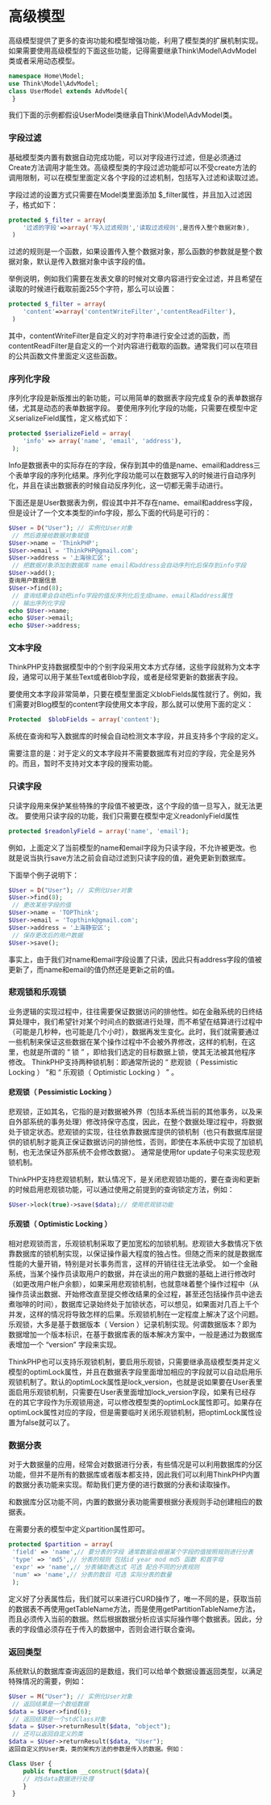 # 高级模型

高级模型提供了更多的查询功能和模型增强功能，利用了模型类的扩展机制实现。如果需要使用高级模型的下面这些功能，记得需要继承Think\Model\AdvModel类或者采用动态模型。

```php
namespace Home\Model;
use Think\Model\AdvModel;
class UserModel extends AdvModel{
 }
 ```
 
我们下面的示例都假设UserModel类继承自Think\Model\AdvModel类。

### 字段过滤

基础模型类内置有数据自动完成功能，可以对字段进行过滤，但是必须通过Create方法调用才能生效。高级模型类的字段过滤功能却可以不受create方法的调用限制，可以在模型里面定义各个字段的过滤机制，包括写入过滤和读取过滤。

字段过滤的设置方式只需要在Model类里面添加 $_filter属性，并且加入过滤因子，格式如下：

```php
protected $_filter = array(
    '过滤的字段'=>array('写入过滤规则','读取过滤规则',是否传入整个数据对象),
 )
 ```
 
过滤的规则是一个函数，如果设置传入整个数据对象，那么函数的参数就是整个数据对象，默认是传入数据对象中该字段的值。

举例说明，例如我们需要在发表文章的时候对文章内容进行安全过滤，并且希望在读取的时候进行截取前面255个字符，那么可以设置：

```php
protected $_filter = array(
    'content'=>array('contentWriteFilter','contentReadFilter'),
 )
```

其中，contentWriteFilter是自定义的对字符串进行安全过滤的函数，而contentReadFilter是自定义的一个对内容进行截取的函数。通常我们可以在项目的公共函数文件里面定义这些函数。

### 序列化字段

序列化字段是新版推出的新功能，可以用简单的数据表字段完成复杂的表单数据存储，尤其是动态的表单数据字段。 要使用序列化字段的功能，只需要在模型中定义serializeField属性，定义格式如下：

```php
protected $serializeField = array(
    'info' => array('name', 'email', 'address'),
 );
```

Info是数据表中的实际存在的字段，保存到其中的值是name、email和address三个表单字段的序列化结果。序列化字段功能可以在数据写入的时候进行自动序列化，并且在读出数据表的时候自动反序列化，这一切都无需手动进行。

下面还是是User数据表为例，假设其中并不存在name、email和address字段，但是设计了一个文本类型的info字段，那么下面的代码是可行的：

```php
$User = D("User"); // 实例化User对象
 // 然后直接给数据对象赋值
$User->name = 'ThinkPHP';
$User->email = 'ThinkPHP@gmail.com';
$User->address = '上海徐汇区';
 // 把数据对象添加到数据库 name email和address会自动序列化后保存到info字段
$User->add();
查询用户数据信息
$User->find(8);
 // 查询结果会自动把info字段的值反序列化后生成name、email和address属性
 // 输出序列化字段
echo $User->name;
echo $User->email;
echo $User->address;
```

### 文本字段

ThinkPHP支持数据模型中的个别字段采用文本方式存储，这些字段就称为文本字段，通常可以用于某些Text或者Blob字段，或者是经常更新的数据表字段。

要使用文本字段非常简单，只要在模型里面定义blobFields属性就行了。例如，我们需要对Blog模型的content字段使用文本字段，那么就可以使用下面的定义：

```php
Protected  $blobFields = array('content');
```

系统在查询和写入数据库的时候会自动检测文本字段，并且支持多个字段的定义。

需要注意的是：对于定义的文本字段并不需要数据库有对应的字段，完全是另外的。而且，暂时不支持对文本字段的搜索功能。

### 只读字段

只读字段用来保护某些特殊的字段值不被更改，这个字段的值一旦写入，就无法更改。 要使用只读字段的功能，我们只需要在模型中定义readonlyField属性

```php
protected $readonlyField = array('name', 'email');
```

例如，上面定义了当前模型的name和email字段为只读字段，不允许被更改。也就是说当执行save方法之前会自动过滤到只读字段的值，避免更新到数据库。

下面举个例子说明下：

```php
$User = D("User"); // 实例化User对象
$User->find(8);
 // 更改某些字段的值
$User->name = 'TOPThink';
$User->email = 'Topthink@gmail.com';
$User->address = '上海静安区';
 // 保存更改后的用户数据
$User->save();
```

事实上，由于我们对name和email字段设置了只读，因此只有address字段的值被更新了，而name和email的值仍然还是更新之前的值。

### 悲观锁和乐观锁

业务逻辑的实现过程中，往往需要保证数据访问的排他性。如在金融系统的日终结算处理中，我们希望针对某个时间点的数据进行处理，而不希望在结算进行过程中（可能是几秒种，也可能是几个小时），数据再发生变化。此时，我们就需要通过一些机制来保证这些数据在某个操作过程中不会被外界修改，这样的机制，在这里，也就是所谓的 “ 锁 ” ，即给我们选定的目标数据上锁，使其无法被其他程序修改。 ThinkPHP支持两种锁机制：即通常所说的 “ 悲观锁（ Pessimistic Locking ） ”和 “ 乐观锁（ Optimistic Locking ） ” 。

#### 悲观锁（ Pessimistic Locking ）

悲观锁，正如其名，它指的是对数据被外界（包括本系统当前的其他事务，以及来自外部系统的事务处理）修改持保守态度，因此，在整个数据处理过程中，将数据处于锁定状态。悲观锁的实现，往往依靠数据库提供的锁机制（也只有数据库层提供的锁机制才能真正保证数据访问的排他性，否则，即使在本系统中实现了加锁机制，也无法保证外部系统不会修改数据）。 通常是使用for update子句来实现悲观锁机制。

ThinkPHP支持悲观锁机制，默认情况下，是关闭悲观锁功能的，要在查询和更新的时候启用悲观锁功能，可以通过使用之前提到的查询锁定方法，例如：

```php
$User->lock(true)->save($data);// 使用悲观锁功能
```

#### 乐观锁（ Optimistic Locking ）

相对悲观锁而言，乐观锁机制采取了更加宽松的加锁机制。悲观锁大多数情况下依靠数据库的锁机制实现，以保证操作最大程度的独占性。但随之而来的就是数据库性能的大量开销，特别是对长事务而言，这样的开销往往无法承受。 如一个金融系统，当某个操作员读取用户的数据，并在读出的用户数据的基础上进行修改时（如更改用户帐户余额），如果采用悲观锁机制，也就意味着整个操作过程中（从操作员读出数据、开始修改直至提交修改结果的全过程，甚至还包括操作员中途去煮咖啡的时间），数据库记录始终处于加锁状态，可以想见，如果面对几百上千个并发，这样的情况将导致怎样的后果。乐观锁机制在一定程度上解决了这个问题。乐观锁，大多是基于数据版本（ Version ）记录机制实现。何谓数据版本？即为数据增加一个版本标识，在基于数据库表的版本解决方案中，一般是通过为数据库表增加一个 “version” 字段来实现。


ThinkPHP也可以支持乐观锁机制，要启用乐观锁，只需要继承高级模型类并定义模型的optimLock属性，并且在数据表字段里面增加相应的字段就可以自动启用乐观锁机制了。默认的optimLock属性是lock_version，也就是说如果要在User表里面启用乐观锁机制，只需要在User表里面增加lock_version字段，如果有已经存在的其它字段作为乐观锁用途，可以修改模型类的optimLock属性即可。如果存在optimLock属性对应的字段，但是需要临时关闭乐观锁机制，把optimLock属性设置为false就可以了。

### 数据分表

对于大数据量的应用，经常会对数据进行分表，有些情况是可以利用数据库的分区功能，但并不是所有的数据库或者版本都支持，因此我们可以利用ThinkPHP内置的数据分表功能来实现。帮助我们更方便的进行数据的分表和读取操作。

和数据库分区功能不同，内置的数据分表功能需要根据分表规则手动创建相应的数据表。

在需要分表的模型中定义partition属性即可。

```php
protected $partition = array(
 'field' => 'name',// 要分表的字段 通常数据会根据某个字段的值按照规则进行分表
 'type' => 'md5',// 分表的规则 包括id year mod md5 函数 和首字母
 'expr' => 'name',// 分表辅助表达式 可选 配合不同的分表规则
 'num' => 'name',// 分表的数目 可选 实际分表的数量
 );
```

定义好了分表属性后，我们就可以来进行CURD操作了，唯一不同的是，获取当前的数据表不再使用getTableName方法，而是使用getPartitionTableName方法，而且必须传入当前的数据。然后根据数据分析应该实际操作哪个数据表。因此，分表的字段值必须存在于传入的数据中，否则会进行联合查询。

### 返回类型

系统默认的数据库查询返回的是数组，我们可以给单个数据设置返回类型，以满足特殊情况的需要，例如：

```php
$User = M("User"); // 实例化User对象
 // 返回结果是一个数组数据
$data = $User->find(6);
 // 返回结果是一个stdClass对象
$data = $User->returnResult($data, "object");
 // 还可以返回自定义的类
$data = $User->returnResult($data, "User");
返回自定义的User类，类的架构方法的参数是传入的数据。例如：

Class User {
    public function __construct($data){
    // 对$data数据进行处理 
    }
 } 
```
